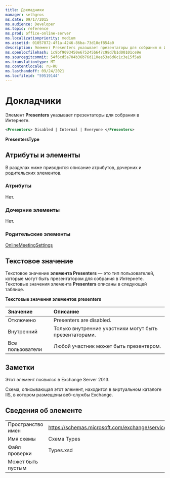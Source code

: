 ```yaml
---
title: Докладчики
manager: sethgros
ms.date: 09/17/2015
ms.audience: Developer
ms.topic: reference
ms.prod: office-online-server
ms.localizationpriority: medium
ms.assetid: 01057872-4f1a-4246-86ba-73d10ef854a0
description: Элемент Presenters указывает презентаторы для собрания в Интернете.
ms.openlocfilehash: 1c9bf9093450e675245b647c98d7b1d00101ce9e
ms.sourcegitcommit: 54f6cd5a704b36b76d110ee53a6d6c1c3e15f5a9
ms.translationtype: MT
ms.contentlocale: ru-RU
ms.lasthandoff: 09/24/2021
ms.locfileid: "59519144"
---
```

# <a name="presenters"></a>Докладчики

Элемент **Presenters** указывает презентаторы для собрания в Интернете. 
  
```XML
<Presenters> Disabled | Internal | Everyone </Presenters>
```

 **PresentersType**
## <a name="attributes-and-elements"></a>Атрибуты и элементы

В разделах ниже приводится описание атрибутов, дочерних и родительских элементов.
  
### <a name="attributes"></a>Атрибуты

Нет.
  
### <a name="child-elements"></a>Дочерние элементы

Нет.
  
### <a name="parent-elements"></a>Родительские элементы

[OnlineMeetingSettings](onlinemeetingsettings.md)
  
## <a name="text-value"></a>Текстовое значение

Текстовое значение **элемента Presenters** — это тип пользователей, которые могут быть презентатором для собрания в Интернете. Текстовые значения элемента **Presenters** описаны в следующей таблице. 
  
**Текстовые значения элементов presenters**

|**Значение**|**Описание**|
|:-----|:-----|
|Отключено  <br/> |Presenters are disabled.  <br/> |
|Внутренний  <br/> |Только внутренние участники могут быть презентаторами.  <br/> |
|Все пользователи  <br/> |Любой участник может быть презентером.  <br/> |
   
## <a name="remarks"></a>Заметки

Этот элемент появился в Exchange Server 2013.
  
Схема, описывающая этот элемент, находится в виртуальном каталоге IIS, в котором размещены веб-службы Exchange.
  
## <a name="element-information"></a>Сведения об элементе

|||
|:-----|:-----|
|Пространство имен  <br/> |https://schemas.microsoft.com/exchange/services/2006/types  <br/> |
|Имя схемы  <br/> |Схема Types  <br/> |
|Файл проверки  <br/> |Types.xsd  <br/> |
|Может быть пустым  <br/> ||
   

